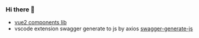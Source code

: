 ### Hi there 👋 
 - [vue2 components lib](https://yushk.github.io/)
 - vscode extension swagger generate to js by axios [swagger-generate-js](https://github.com/yushk/swagger-generate-ts)
<!--
**yushk/yushk** is a ✨ _special_ ✨ repository because its `README.md` (this file) appears on your GitHub profile.

Here are some ideas to get you started:

- 🔭 I’m currently working on ...
- 🌱 I’m currently learning ...
- 👯 I’m looking to collaborate on ...
- 🤔 I’m looking for help with ...
- 💬 Ask me about ...
- 📫 How to reach me: ...
- 😄 Pronouns: ...
- ⚡ Fun fact: ...
-->
